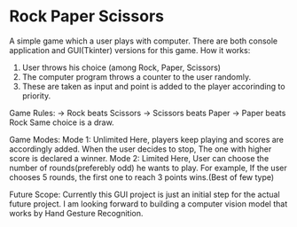 # Rock Paper Scissors
A simple game which a user plays with computer. There are both console application and GUI(Tkinter) versions for this game.
How it works:
1. User throws his choice (among Rock, Paper, Scissors)
2. The computer program throws a counter to the user randomly.
3. These are taken as input and point is added to the player accorinding to priority.

Game Rules:
-> Rock beats Scissors
-> Scissors beats Paper
-> Paper beats Rock
Same choice is a draw.

Game Modes:
Mode 1: Unlimited 
Here, players keep playing and scores are accordingly added. When the user decides to stop, The one with higher score is declared a winner.
Mode 2: Limited
Here, User can choose the number of rounds(preferebly odd) he wants to play. For example, If the user chooses 5 rounds, the first one to reach 3 points wins.(Best of few type)

Future Scope: Currently this GUI project is just an initial step for the actual future project. I am looking forward to building a computer vision model that works by Hand Gesture Recognition.
